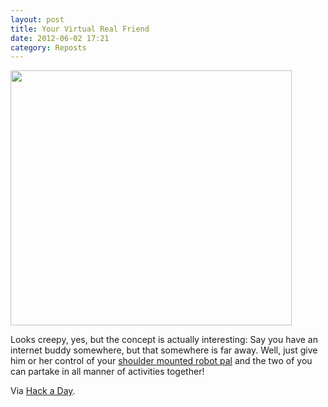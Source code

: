 ```yaml
---
layout: post
title: Your Virtual Real Friend
date: 2012-06-02 17:21
category: Reposts
---
```

<a href="http://spectrum.ieee.org/automaton/robotics/humanoids/japanese-mh2-shoulder-robot-wants-to-be-your-friend-literally"><img class="aligncenter size-full wp-image-596" title="Shoulder Mounted Robot Friend" src="http://raritet-blog.s3.amazonaws.com/img/mh2_1-1338278540426.jpg" alt="" width="450" height="408" /></a>

Looks creepy, yes, but the concept is actually interesting: Say you have an internet buddy somewhere, but that somewhere is far away. Well, just give him or her control of your <a title="Japanese MH-2 Shoulder Robot at IEEE Spectrum" href="http://spectrum.ieee.org/automaton/robotics/humanoids/japanese-mh2-shoulder-robot-wants-to-be-your-friend-literally" target="_blank">shoulder mounted robot pal</a> and the two of you can partake in all manner of activities together!

Via <a title="Shoulder Robot at Hack a Day" href="http://hackaday.com/2012/06/02/shoulder-robot-for-the-forever-alone/" target="_blank">Hack a Day</a>.
